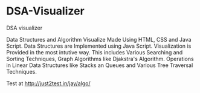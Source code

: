 # DSA-Visualizer
 DSA visualizer
 
 Data Structures and Algorithm Visualize Made Using HTML, CSS and Java Script. Data Structures are Implemented using Java Script. 
 Visualization is Provided in the most intutive way.
This includes  Various Searching and Sorting Techniques, Graph Algorithms like Djakstra's Algorithm.
Operations in Linear Data Structures like Stacks an Queues and Various Tree Traversal Techniques.
 
Test at http://just2test.in/jay/algo/

